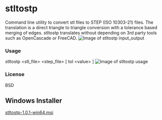 # stltostp
Command line utility to convert stl files to STEP (ISO 10303-21) files. The translation is a direct triangle to triangle conversion with a tolerance based merging of edges. stltostp translates without depending on 3rd party tools such as OpenCascade or FreeCAD.
![Image of stltostp input_output](https://github.com/slugdev/stltostp/blob/master/doc/input_output.jpg)

### Usage
stltostp <stl_file> <step_file> \[ tol \<value\> \]
![Image of stltostp usage](https://github.com/slugdev/stltostp/blob/master/doc/example.jpg)

### License 
BSD

## Windows Installer
[stltostp-1.0.1-win64.msi](https://github.com/slugdev/stltostp/releases/download/v1.0.1/stltostp-1.0.1-win64.msi)
